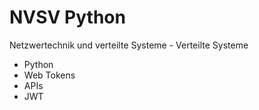 # NVSV Python
Netzwertechnik und verteilte Systeme - Verteilte Systeme

- Python
- Web Tokens
- APIs
- JWT
